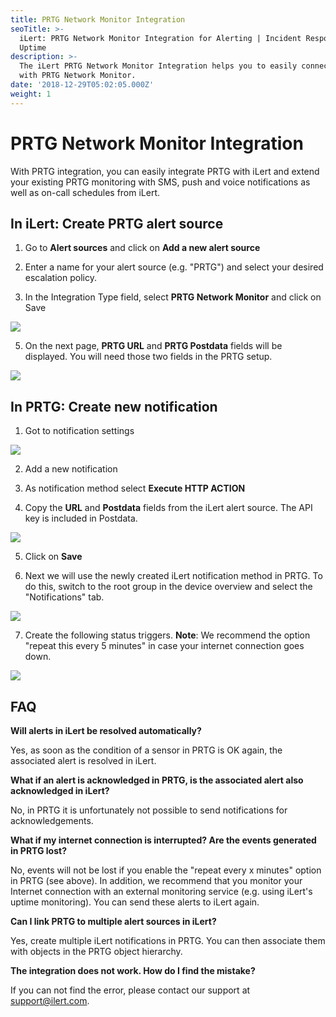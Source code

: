 ```yaml
---
title: PRTG Network Monitor Integration
seoTitle: >-
  iLert: PRTG Network Monitor Integration for Alerting | Incident Response |
  Uptime
description: >-
  The iLert PRTG Network Monitor Integration helps you to easily connect iLert
  with PRTG Network Monitor.
date: '2018-12-29T05:02:05.000Z'
weight: 1
---
```


# PRTG Network Monitor Integration

With PRTG integration, you can easily integrate PRTG with iLert and extend your existing PRTG monitoring with SMS, push and voice notifications as well as on-call schedules from iLert.

## In iLert: Create PRTG alert source <a id="create-alarm-source"></a>

1. Go to **Alert sources** and click on **Add a new alert source**

2. Enter a name for your alert source \(e.g. "PRTG"\) and select your desired escalation policy.

3. In the Integration Type field, select **PRTG Network Monitor** and click on Save

![](../.gitbook/assets/screenshot-2020-09-22-at-08.53.15.png)

5. On the next page,  **PRTG URL** and **PRTG Postdata** fields will be displayed.  You will need those two fields in the PRTG setup.

![](../.gitbook/assets/screenshot-2020-09-22-at-09.04.21.png)

## In PRTG: Create new notification <a id="create-notification"></a>

1. Got to notification settings

![](../.gitbook/assets/pg3.png)

2. Add a new notification

3. As notification method select **Execute HTTP ACTION**

4. Copy the **URL** and **Postdata** fields from the iLert alert source. The API key is included in Postdata.

![](../.gitbook/assets/pg4.png)

5. Click on **Save**

6. Next we will use the newly created iLert notification method in PRTG. To do this, switch to the root group in the device overview and select the "Notifications" tab.

![](../.gitbook/assets/pg5.png)

7. Create the following status triggers. **Note**: We recommend the option "repeat this every 5 minutes" in case your internet connection goes down.

![](../.gitbook/assets/pg6.png)

## FAQ <a id="faq"></a>

**Will alerts in iLert be resolved automatically?**

Yes, as soon as the condition of a sensor in PRTG is OK again, the associated alert is resolved in iLert.

**What if an alert is acknowledged in PRTG, is the associated alert also acknowledged in iLert?**

No, in PRTG it is unfortunately not possible to send notifications for acknowledgements.

**What if my internet connection is interrupted? Are the events generated in PRTG lost?**

No, events will not be lost if you enable the "repeat every x minutes" option in PRTG \(see above\). In addition, we recommend that you monitor your Internet connection with an external monitoring service \(e.g. using iLert's uptime monitoring\). You can send these alerts to iLert again.

**Can I link PRTG to multiple alert sources in iLert?**

Yes, create multiple iLert notifications in PRTG. You can then associate them with objects in the PRTG object hierarchy.

**The integration does not work. How do I find the mistake?**

If you can not find the error, please contact our support at [support@ilert.com](support@ilert.com).

